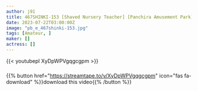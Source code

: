 ```yaml
---
author: j91
title: 467SHINKI-153 [Shaved Nursery Teacher] [Panchira Amusement Park] [Ferris Wheel Exposure] [Raw Sex 4P Crazy Orgy] Y-Chan & T-Chan
date: 2023-07-22T03:00:00Z
image: "pb_e_467shinki-153.jpg"
tags: [Amateur, ]
maker: []
actress: []
---
```



{{< youtubepl XyDpWPVgqgcgpm >}}
###

{{% button href="https://streamtape.to/v/XyDpWPVgqgcgpm" icon="fas fa-download" %}}download this video{{% /button %}}

